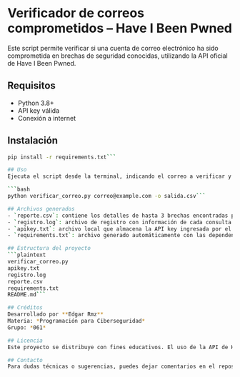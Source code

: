 # Verificador de correos comprometidos – Have I Been Pwned
Este script permite verificar si una cuenta de correo electrónico ha sido comprometida en brechas de seguridad conocidas, utilizando la API oficial de Have I Been Pwned.

## Requisitos
- Python 3.8+
- API key válida
- Conexión a internet

## Instalación
```bash
pip install -r requirements.txt```

## Uso
Ejecuta el script desde la terminal, indicando el correo a verificar y opcionalmente el nombre del archivo CSV de salida:

```bash
python verificar_correo.py correo@example.com -o salida.csv```

## Archivos generados
- `reporte.csv`: contiene los detalles de hasta 3 brechas encontradas para el correo consultado.
- `registro.log`: archivo de registro con información de cada consulta realizada y errores detectados.
- `apikey.txt`: archivo local que almacena la API key ingresada por el usuario (no debe subirse a GitHub).
- `requirements.txt`: archivo generado automáticamente con las dependencias del proyecto.

## Estructura del proyecto
```plaintext
verificar_correo.py
apikey.txt
registro.log
reporte.csv
requirements.txt
README.md```

## Créditos
Desarrollado por **Edgar Rmz**  
Materia: *Programación para Ciberseguridad*  
Grupo: *061*

## Licencia
Este proyecto se distribuye con fines educativos. El uso de la API de Have I Been Pwned está sujeto a sus responsabilidad de usted.

## Contacto
Para dudas técnicas o sugerencias, puedes dejar comentarios en el repositorio de GitHub.
